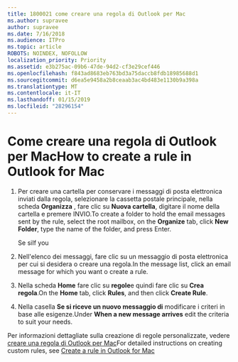 ```yaml
---
title: 1800021 come creare una regola di Outlook per Mac
ms.author: supravee
author: supravee
ms.date: 7/16/2018
ms.audience: ITPro
ms.topic: article
ROBOTS: NOINDEX, NOFOLLOW
localization_priority: Priority
ms.assetid: e3b275ac-09b6-47de-94d2-cf3e29cef446
ms.openlocfilehash: f843ad8683eb763bd3a75daccb8fdb18985688d1
ms.sourcegitcommit: d6ea5e9458a2b8ceaab3ac4bd483e1130b9a398a
ms.translationtype: MT
ms.contentlocale: it-IT
ms.lasthandoff: 01/15/2019
ms.locfileid: "28296154"
---
```

# <a name="how-to-create-a-rule-in-outlook-for-mac"></a><span data-ttu-id="1a661-102">Come creare una regola di Outlook per Mac</span><span class="sxs-lookup"><span data-stu-id="1a661-102">How to create a rule in Outlook for Mac</span></span>

1. <span data-ttu-id="1a661-103">Per creare una cartella per conservare i messaggi di posta elettronica inviati dalla regola, selezionare la cassetta postale principale, nella scheda **Organizza** , fare clic su **Nuova cartella**, digitare il nome della cartella e premere INVIO.</span><span class="sxs-lookup"><span data-stu-id="1a661-103">To create a folder to hold the email messages sent by the rule, select the root mailbox, on the **Organize** tab, click **New Folder**, type the name of the folder, and press Enter.</span></span>
    
    <span data-ttu-id="1a661-104">Se si</span><span class="sxs-lookup"><span data-stu-id="1a661-104">If you</span></span> 
    
2. <span data-ttu-id="1a661-105">Nell'elenco dei messaggi, fare clic su un messaggio di posta elettronica per cui si desidera o creare una regola.</span><span class="sxs-lookup"><span data-stu-id="1a661-105">In the message list, click an email message for which you want o create a rule.</span></span>
    
3. <span data-ttu-id="1a661-106">Nella scheda **Home** fare clic su **regole**e quindi fare clic su **Crea regola**.</span><span class="sxs-lookup"><span data-stu-id="1a661-106">On the **Home** tab, click **Rules**, and then click **Create Rule**.</span></span>
    
4. <span data-ttu-id="1a661-107">Nella casella **Se si riceve un nuovo messaggio di** modificare i criteri in base alle esigenze.</span><span class="sxs-lookup"><span data-stu-id="1a661-107">Under **When a new message arrives** edit the criteria to suit your needs.</span></span> 
    
<span data-ttu-id="1a661-108">Per informazioni dettagliate sulla creazione di regole personalizzate, vedere [creare una regola di Outlook per Mac](https://aka.ms/AA1uy0v)</span><span class="sxs-lookup"><span data-stu-id="1a661-108">For detailed instructions on creating custom rules, see [Create a rule in Outlook for Mac](https://aka.ms/AA1uy0v)</span></span>
  

